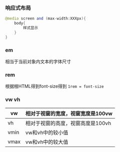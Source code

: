 ### 响应式布局

```java
@media screen and (max-width:XXXpx){
    body{
		样式显示
    }
}
```

### em

相当于当前对象内文本的字体尺寸

### rem

根据根HTML得到font-size得到 `1rem = font-size`

### vw vh

| vw   | 相对于视窗的宽度，视窗宽度是100vw |
| ---- | --------------------------------- |
| vh   | 相对于视窗的高度，视窗高度是100vh |
| vmin | vw和vh中的较小值                  |
| vmax | vw和vh中的较大值                  |



